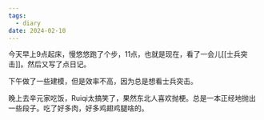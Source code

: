 ```yaml
---
tags:
  - diary
date: 2024-02-10
---
```

今天早上9点起床，慢悠悠跑了个步，11点，也就是现在，看了一会儿[[士兵突击]]。然后又写了点日记。

下午做了一些建模，但是效率不高，因为总是想看士兵突击。

晚上去辛元家吃饭，Ruiqi太搞笑了，果然东北人喜欢抛梗。总是一本正经地抛出一些段子。吃了好多肉，好多鸡翅鸡腿啥的。